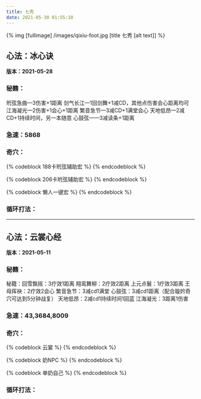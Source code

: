 ```yaml
---
title: 七秀
date: 2021-05-30 01:55:10
---
```

{% img [fullimage] /images/qixiu-foot.jpg [title 七秀 [alt text]] %}
## 心法：冰心诀

**版本：2021-05-28**

### 秘籍：
玳弦急曲—3伤害+1距离
剑气长江—1回剑舞+1减CD，其他点伤害会心距离均可
江海凝光—2伤害+1会心+1距离
繁音急节—3减CD+1满堂会心
天地低昂—2减CD+1持续时间，另一本随意
心鼓弦——3减读条+1距离

### 急速：5868

### 奇穴：
{% codeblock 188卡玳弦辅助宏 %}
{% endcodeblock %}

{% codeblock 206卡玳弦辅助宏 %}
{% endcodeblock %}

{% codeblock 懒人一键宏 %}
{% endcodeblock %}

### 循环打法：

---
## 心法：云裳心经

**版本：2021-05-11**

### 秘籍：
秘籍：回雪飘摇：3疗效1距离
翔鸾舞柳：2疗效2距离
上元点鬟：1疗效3距离
王母挥袂：2疗效2会心
繁音急节：3减cd1满堂
心鼓弦：3减cd1距离（配合璇妗奇穴可达到5分钟战复）
天地低昂：2减cd1持续时间1回蓝
江海凝光：3距离1伤害

### 急速：43,3684,8009

### 奇穴：
{% codeblock 云裳 %}
{% endcodeblock %}

{% codeblock 奶NPC %}
{% endcodeblock %}

{% codeblock 单奶自己 %}
{% endcodeblock %}

### 循环打法：

